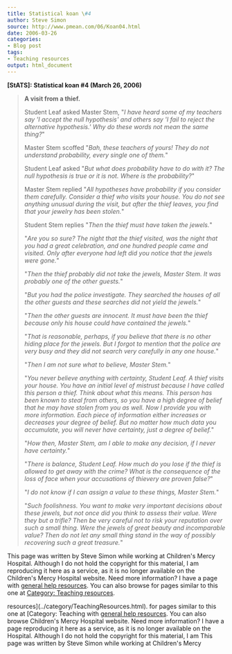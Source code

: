 ```yaml
---
title: Statistical koan \#4
author: Steve Simon
source: http://www.pmean.com/06/Koan04.html
date: 2006-03-26
categories:
- Blog post
tags:
- Teaching resources
output: html_document
---
```

**[StATS]:** **Statistical koan \#4 (March 26,
2006)**

> **A visit from a thief.**
>
> Student Leaf asked Master Stem, "*I have heard some of my teachers
> say 'I accept the null hypothesis' and others say 'I fail to reject
> the alternative hypothesis.' Why do these words not mean the same
> thing?*"
>
> Master Stem scoffed "*Bah, these teachers of yours! They do not
> understand probability, every single one of them.*"
>
> Student Leaf asked "*But what does probability have to do with it?
> The null hypothesis is true or it is not. Where is the probability?*"
>
> Master Stem replied "*All hypotheses have probability if you consider
> them carefully. Consider a thief who visits your house. You do not see
> anything unusual during the visit, but after the thief leaves, you
> find that your jewelry has been stolen.*"
>
> Student Stem replies "*Then the thief must have taken the jewels.*"
>
> "*Are you so sure? The night that the thief visited, was the night
> that you had a great celebration, and one hundred people came and
> visited. Only after everyone had left did you notice that the jewels
> were gone.*"
>
> "*Then the thief probably did not take the jewels, Master Stem. It
> was probably one of the other guests.*"
>
> "*But you had the police investigate. They searched the houses of all
> the other guests and these searches did not yield the jewels.*"
>
> "*Then the other guests are innocent. It must have been the thief
> because only his house could have contained the jewels.*"
>
> "*That is reasonable, perhaps, if you believe that there is no other
> hiding place for the jewels. But I forgot to mention that the police
> are very busy and they did not search very carefully in any one
> house.*"
>
> "*Then I am not sure what to believe, Master Stem.*"
>
> "*You never believe anything with certainty, Student Leaf. A thief
> visits your house. You have an initial level of mistrust because I
> have called this person a thief. Think about what this means. This
> person has been known to steal from others, so you have a high degree
> of belief that he may have stolen from you as well. Now I provide you
> with more information. Each piece of information either increases or
> decreases your degree of belief. But no matter how much data you
> accumulate, you will never have certainty, just a degree of belief.*"
>
> "*How then, Master Stem, am I able to make any decision, if I never
> have certainty.*"
>
> "*There is balance, Student Leaf. How much do you lose if the thief
> is allowed to get away with the crime? What is the consequence of the
> loss of face when your accusations of thievery are proven false?*"
>
> "*I do not know if I can assign a value to these things, Master
> Stem.*"
>
> "*Such foolishness. You want to make very important decisions about
> these jewels, but not once did you think to assess their value. Were
> they but a trifle? Then be very careful not to risk your reputation
> over such a small thing. Were the jewels of great beauty and
> incomparable value? Then do not let any small thing stand in the way
> of possibly recovering such a great treasure.*"

This page was written by Steve Simon while working at Children's Mercy
Hospital. Although I do not hold the copyright for this material, I am
reproducing it here as a service, as it is no longer available on the
Children's Mercy Hospital website. Need more information? I have a page
with [general help resources](../GeneralHelp.html). You can also browse
for pages similar to this one at [Category: Teaching
resources](../category/TeachingResources.html).
<!---More--->
resources](../category/TeachingResources.html).
for pages similar to this one at [Category: Teaching
with [general help resources](../GeneralHelp.html). You can also browse
Children's Mercy Hospital website. Need more information? I have a page
reproducing it here as a service, as it is no longer available on the
Hospital. Although I do not hold the copyright for this material, I am
This page was written by Steve Simon while working at Children's Mercy

<!---Do not use
**[StATS]:** **Statistical koan \#4 (March 26,
This page was written by Steve Simon while working at Children's Mercy
Hospital. Although I do not hold the copyright for this material, I am
reproducing it here as a service, as it is no longer available on the
Children's Mercy Hospital website. Need more information? I have a page
with [general help resources](../GeneralHelp.html). You can also browse
for pages similar to this one at [Category: Teaching
resources](../category/TeachingResources.html).
--->


